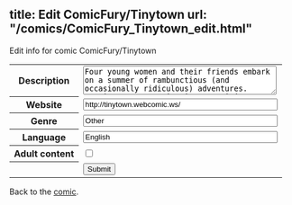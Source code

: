 title: Edit ComicFury/Tinytown
url: "/comics/ComicFury_Tinytown_edit.html"
---
Edit info for comic ComicFury/Tinytown

<form name="comic" action="http://gaepostmail.appspot.com/comic/" method="post">
<table class="comicinfo">
<tr>
<th>Description</th><td><textarea name="description" cols="40" rows="3">Four young women and their friends embark on a summer of rambunctious (and occasionally ridiculous) adventures. Warning: May contain Pirates, Ninjas, Mimes, Clowns, Nerdy Jokes and one very annoying jester. Read with caution.</textarea></td>
</tr>
<tr>
<th>Website</th><td><input type="text" name="url" value="http://tinytown.webcomic.ws/" size="40"/></td>
</tr>
<tr>
<th>Genre</th><td><input type="text" name="genre" value="Other" size="40"/></td>
</tr>
<tr>
<th>Language</th><td><input type="text" name="language" value="English" size="40"/></td>
</tr>
<tr>
<th>Adult content</th><td><input type="checkbox" name="adult" value="adult" /></td>
</tr>
<tr>
<th></th><td>
<input type="hidden" name="comic" value="ComicFury_Tinytown" />
<input type="submit" name="submit" value="Submit" />
</td>
</tr>
</table>
</form>

Back to the [comic](ComicFury_Tinytown.html).
